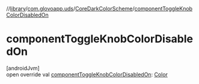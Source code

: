 //[library](../../../index.md)/[com.glovoapp.uds](../index.md)/[CoreDarkColorScheme](index.md)/[componentToggleKnobColorDisabledOn](component-toggle-knob-color-disabled-on.md)

# componentToggleKnobColorDisabledOn

[androidJvm]\
open override val [componentToggleKnobColorDisabledOn](component-toggle-knob-color-disabled-on.md): [Color](https://developer.android.com/reference/kotlin/androidx/compose/ui/graphics/Color.html)
